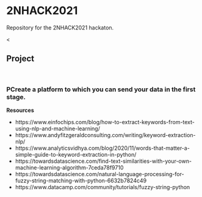 # 2NHACK2021

Repository for the 2NHACK2021 hackaton.

<<h2>Project</h2><br>
<h3>PCreate a platform to which you can send your data in the first stage.</h3>


<b>Resources</b>
<ul>
  <li>https://www.einfochips.com/blog/how-to-extract-keywords-from-text-using-nlp-and-machine-learning/</li>
  <li>https://www.andyfitzgeraldconsulting.com/writing/keyword-extraction-nlp/</li>
  <li>https://www.analyticsvidhya.com/blog/2020/11/words-that-matter-a-simple-guide-to-keyword-extraction-in-python/</li>
  <li>https://towardsdatascience.com/find-text-similarities-with-your-own-machine-learning-algorithm-7ceda78f9710</li>
  <li>https://towardsdatascience.com/natural-language-processing-for-fuzzy-string-matching-with-python-6632b7824c49</li>
  <li>https://www.datacamp.com/community/tutorials/fuzzy-string-python </li>
 </ul>
